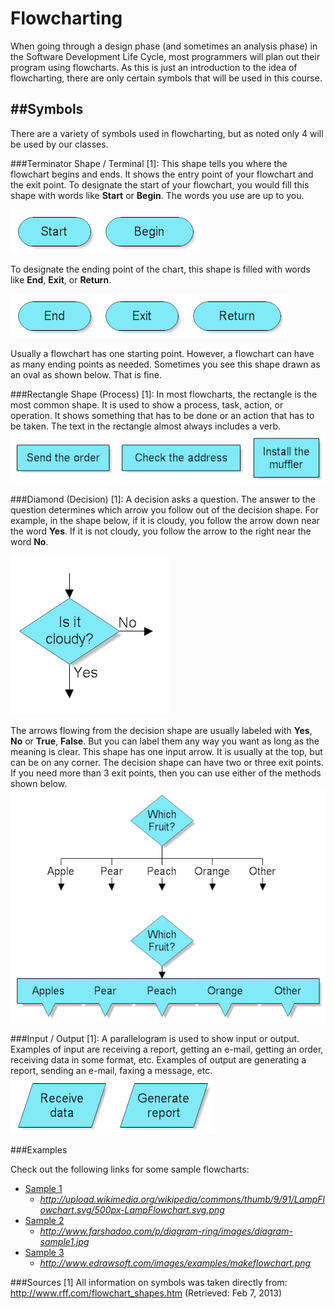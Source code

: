 # Flowcharting

When going through a design phase (and sometimes an analysis phase) in the Software Development Life Cycle, most programmers will plan out their program using flowcharts. As this is just an introduction to the idea of flowcharting, there are only certain symbols that will be used in this course.

##Symbols
---------
There are a variety of symbols used in flowcharting, but as noted only 4 will be used by our classes.

###Terminator Shape / Terminal [1]:
This shape tells you where the flowchart begins and ends. It shows the entry point of your flowchart and the exit point. To designate the start of your flowchart, you would fill this shape with words like **Start** or **Begin**. The words you use are up to you.

<a href="http://www.rff.com/fcs_start.png"><img src="../img/flow_start.png" alt="Terminator Shape (Begin)"></a>

To designate the ending point of the chart, this shape is filled with words like **End**, **Exit**, or **Return**.

<a href="http://www.rff.com/fcs_end.png"><img src="../img/flow_end.png" alt="Terminator Shape (End)"></a>

Usually a flowchart has one starting point. However, a flowchart can have as many ending points as needed. Sometimes you see this shape drawn as an oval as shown below. That is fine.

###Rectangle Shape (Process) [1]:
In most flowcharts, the rectangle is the most common shape. It is used to show a process, task, action, or operation. It shows something that has to be done or an action that has to be taken. The text in the rectangle almost always includes a verb.
<a href="http://www.rff.com/fcs_rect_examples.png"><img src="../img/flow_process.png" alt="Process"></a>

###Diamond (Decision) [1]:
A decision asks a question. The answer to the question determines which arrow you follow out of the decision shape. For example, in the shape below, if it is cloudy, you follow the arrow down near the word **Yes**. If it is not cloudy, you follow the arrow to the right near the word **No**.

<a href="http://www.rff.com/fcs_cloudy.png"><img src="../img/flow_decision_single.png" alt="Decision"></a>

The arrows flowing from the decision shape are usually labeled with **Yes**, **No** or **True**, **False**. But you can label them any way you want as long as the meaning is clear. This shape has one input arrow. It is usually at the top, but can be on any corner. The decision shape can have two or three exit points. If you need more than 3 exit points, then you can use either of the methods shown below.
<a href="http://www.rff.com/fcs_multi_decision.png"><img src="../img/flow_decision_multi.png" alt="Decision (Multiple)"></a>


###Input / Output [1]:
A parallelogram is used to show input or output. Examples of input are receiving a report, getting an e-mail, getting an order, receiving data in some format, etc. Examples of output are generating a report, sending an e-mail, faxing a message, etc.
<a href="http://www.rff.com/fcs_parallelograms.png"><img src="../img/flow_input_output.png" alt="Input / Output"></a>


###Examples

Check out the following links for some sample flowcharts:
* <a href="../img/flow_example_lamp.png">Sample 1</a>   
  * _http://upload.wikimedia.org/wikipedia/commons/thumb/9/91/LampFlowchart.svg/500px-LampFlowchart.svg.png_
* <a href="../img/flow_example_software.jpgg">Sample 2</a> 
  * _http://www.farshadoo.com/p/diagram-ring/images/diagram-sample1.jpg_
* <a href="../img/flow_example_dare.png">Sample 3</a>  
  * _http://www.edrawsoft.com/images/examples/makeflowchart.png_

###Sources
[1] All information on symbols was taken directly from: http://www.rff.com/flowchart_shapes.htm (Retrieved: Feb 7, 2013)